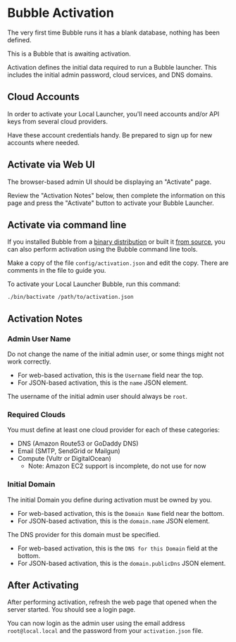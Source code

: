 Bubble Activation
=================
The very first time Bubble runs it has a blank database, nothing has been defined.

This is a Bubble that is awaiting activation.

Activation defines the initial data required to run a Bubble launcher. This includes the initial admin password,
cloud services, and DNS domains.

## Cloud Accounts
In order to activate your Local Launcher, you'll need accounts and/or API keys from several cloud providers.

Have these account credentials handy. Be prepared to sign up for new accounts where needed.

## Activate via Web UI
The browser-based admin UI should be displaying an "Activate" page.

Review the "Activation Notes" below, then complete the information on this page and press the "Activate" button
to activate your Bubble Launcher. 

## Activate via command line
If you installed Bubble from a [binary distribution](run-binary.md) or built it [from source](dev.md),
you can also perform activation using the Bubble command line tools.

Make a copy of the file `config/activation.json` and edit the copy. There are comments in the file to guide you.

To activate your Local Launcher Bubble, run this command:

    ./bin/bactivate /path/to/activation.json

## Activation Notes

### Admin User Name
Do not change the name of the initial admin user, or some things might not work correctly. 
 * For web-based activation, this is the `Username` field near the top.
 * For JSON-based activation, this is the `name` JSON element.

The username of the initial admin user should always be `root`.

### Required Clouds
You must define at least one cloud provider for each of these categories:
  * DNS (Amazon Route53 or GoDaddy DNS)
  * Email (SMTP, SendGrid or Mailgun)
  * Compute (Vultr or DigitalOcean)
    * Note: Amazon EC2 support is incomplete, do not use for now

### Initial Domain
The initial Domain you define during activation must be owned by you.
 * For web-based activation, this is the `Domain Name` field near the bottom.
 * For JSON-based activation, this is the `domain.name` JSON element.

The DNS provider for this domain must be specified.
 * For web-based activation, this is the `DNS for this Domain` field at the bottom.
 * For JSON-based activation, this is the `domain.publicDns` JSON element.

## After Activating
After performing activation, refresh the web page that opened when the server started. You should see a login page.

You can now login as the admin user using the email address `root@local.local` and the password from your `activation.json` file.
